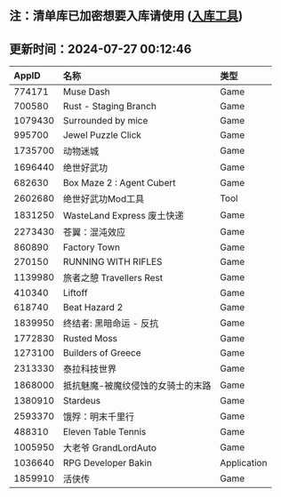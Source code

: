 ## 注：清单库已加密想要入库请使用 ([入库工具](https://github.com/BlankTMing/ManifestAutoUpdate/releases))

## 更新时间：2024-07-27 00:12:46
| AppID | 名称 | 类型  |
| :-------------------- | :----------------------------- | :----------- |
| 774171 | Muse Dash| Game |
| 700580 | Rust - Staging Branch| Game |
| 1079430 | Surrounded by mice| Game |
| 995700 | Jewel Puzzle Click| Game |
| 1735700 | 动物迷城| Game |
| 1696440 | 绝世好武功| Game |
| 682630 | Box Maze 2 : Agent Cubert| Game |
| 2602680 | 绝世好武功Mod工具| Tool |
| 1831250 | WasteLand Express 废土快递| Game |
| 2273430 | 苍翼：混沌效应| Game |
| 860890 | Factory Town| Game |
| 270150 | RUNNING WITH RIFLES| Game |
| 1139980 | 旅者之憩 Travellers Rest| Game |
| 410340 | Liftoff| Game |
| 618740 | Beat Hazard 2| Game |
| 1839950 | 终结者: 黑暗命运 - 反抗| Game |
| 1772830 | Rusted Moss| Game |
| 1273100 | Builders of Greece| Game |
| 2313330 | 泰拉科技世界| Game |
| 1868000 | 抵抗魅魔-被魔纹侵蚀的女骑士的末路| Game |
| 1380910 | Stardeus| Game |
| 2593370 | 饿殍：明末千里行| Game |
| 488310 | Eleven Table Tennis| Game |
| 1005950 | 大老爷 GrandLordAuto| Game |
| 1036640 | RPG Developer Bakin| Application |
| 1859910 | 活侠传| Game |
